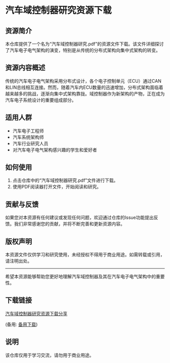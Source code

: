 # 汽车域控制器研究资源下载

## 资源简介

本仓库提供了一个名为“汽车域控制器研究.pdf”的资源文件下载。该文件详细探讨了汽车电子电气架构的演变，特别是从传统的分布式架构向集中式架构的转变。

## 资源内容概述

传统的汽车电子电气架构采用分布式设计，各个电子控制单元（ECU）通过CAN和LIN总线相互连接。然而，随着汽车内ECU数量的迅速增加，分布式架构面临着越来越多的挑战，逐渐向集中式架构靠拢。域控制器作为新架构的产物，正在成为汽车电子系统设计的重要组成部分。

## 适用人群

- 汽车电子工程师
- 汽车系统架构师
- 汽车行业研究人员
- 对汽车电子电气架构感兴趣的学生和爱好者

## 如何使用

1. 点击仓库中的“汽车域控制器研究.pdf”文件进行下载。
2. 使用PDF阅读器打开文件，开始阅读和研究。

## 贡献与反馈

如果您对本资源有任何建议或发现任何问题，欢迎通过仓库的Issue功能提出反馈。我们非常感谢您的贡献，并将不断完善和更新资源内容。

## 版权声明

本资源文件仅供学习和研究使用，未经授权不得用于商业用途。如需转载或引用，请注明出处。

---

希望本资源能够帮助您更好地理解汽车域控制器及其在汽车电子电气架构中的重要性。

## 下载链接
[汽车域控制器研究资源下载分享](https://pan.quark.cn/s/72c261a1cd29) 

(备用: [备用下载](https://pan.baidu.com/s/1waaQgPcE8UJOlIBXuqjnew?pwd=1234))

## 说明

该仓库仅用于学习交流，请勿用于商业用途。
